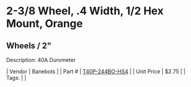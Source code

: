# 2-3/8 Wheel, .4 Width, 1/2 Hex Mount, Orange
## Wheels / 2"
Description: 	40A Durometer 

| Vendor | Banebots | 
| Part # | [T40P-244BO-HS4](http://www.banebots.com/category/T40P-2375.html) | 
| Unit Price | $2.75 | 
| Tags: |  | 
